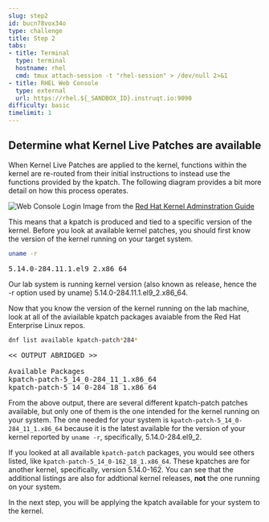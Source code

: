 ```yaml
---
slug: step2
id: bucn78vox34o
type: challenge
title: Step 2
tabs:
- title: Terminal
  type: terminal
  hostname: rhel
  cmd: tmux attach-session -t "rhel-session" > /dev/null 2>&1
- title: RHEL Web Console
  type: external
  url: https://rhel.${_SANDBOX_ID}.instruqt.io:9090
difficulty: basic
timelimit: 1
---
```

## Determine what Kernel Live Patches are available

When Kernel Live Patches are applied to the kernel, functions within the
kernel are re-routed from their initial instructions to instead use the
functions provided by the kpatch.  The following diagram provides a bit
more detail on how this process operates.

![Web Console Login](../assets/rhel_kpatch_overview.png)
Image from the [Red Hat Kernel Adminstration Guide](https://access.redhat.com/documentation/en-us/red_hat_enterprise_linux/7/html/kernel_administration_guide/applying_patches_with_kernel_live_patching)

This means that a kpatch is produced and tied to a specific version of the
kernel.  Before you look at available kernel patches, you should first know
the version of the kernel running on your target system.

```bash
uname -r
```

<pre class=file>
5.14.0-284.11.1.el9_2.x86_64
</pre>

Our lab system is running kernel version (also known as release, hence the -r
option used by uname) 5.14.0-284.11.1.el9_2.x86_64.

Now that you know the version of the kernel running on the lab machine, look
at all of the aviailable kpatch packages avaiable from the Red Hat Enterprise
Linux repos.

```bash
dnf list available kpatch-patch*284*
```

<pre class='file'>
<< OUTPUT ABRIDGED >>

Available Packages
kpatch-patch-5_14_0-284_11_1.x86_64                                 1-1.el9_2                                 rhel-9-for-x86_64-baseos-rpms
kpatch-patch-5_14_0-284_18_1.x86_64                                 0-0.el9_2                                 rhel-9-for-x86_64-baseos-rpms
</pre>

From the above output, there are several different kpatch-patch patches
available, but only one of them is the one intended for the kernel running on
your system.  The one needed for your system is
`kpatch-patch-5_14_0-284_11_1.x86_64` because it is the latest available for
the version of your kernel reported by `uname -r`, specifically, 5.14.0-284.el9_2.

If you looked at all available `kpatch-patch` packages, you would see others
listed, like `kpatch-patch-5_14_0-162_18_1.x86_64`.  These kpatches are
for another kernel, specifically, version 5.14.0-162.  You can see that
the additional listings are also for addtional kernel releases, __not__ the one
running on your system.

In the next step, you will be applying the kpatch available for your system
to the kernel.
